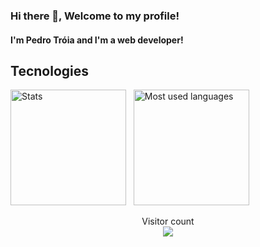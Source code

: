 ### Hi there 👋, Welcome to my profile!
#### I'm Pedro Tróia and I'm a web developer!


## Tecnologies

<div align="left">
    <img alt="Stats" height="185em" src="https://github-readme-stats.vercel.app/api?username=XxTroiaxX&count_private=true&include_all_commits=true&show_icons=true&hide_border=true&theme=dark" />
    &nbsp
    <img alt="Most used languages" height="185em" src="https://github-readme-stats.vercel.app/api/top-langs/?username=XxTroiaxX&count_private=true&exclude_repo=42-Subjects&show_icons=true&hide_border=true&layout=compact&langs_count=8&theme=dark" />
    <!-- <img alt="Wakatime stats" height="185em" src="https://github-readme-stats.vercel.app/api/wakatime?username=magueija" /> -->
  </div>


<p align="center"> 
  Visitor count<br>
  <img src="https://profile-counter.glitch.me/XxTroiaxX/count.svg" />
</p>
